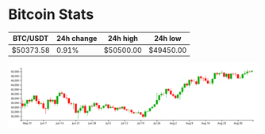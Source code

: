 # Bitcoin Stats

BTC/USDT|24h change|24h high|24h low|
|---|---|---|---|
|$50373.58|0.91%|$50500.00|$49450.00|

<img src="./chart.svg">
